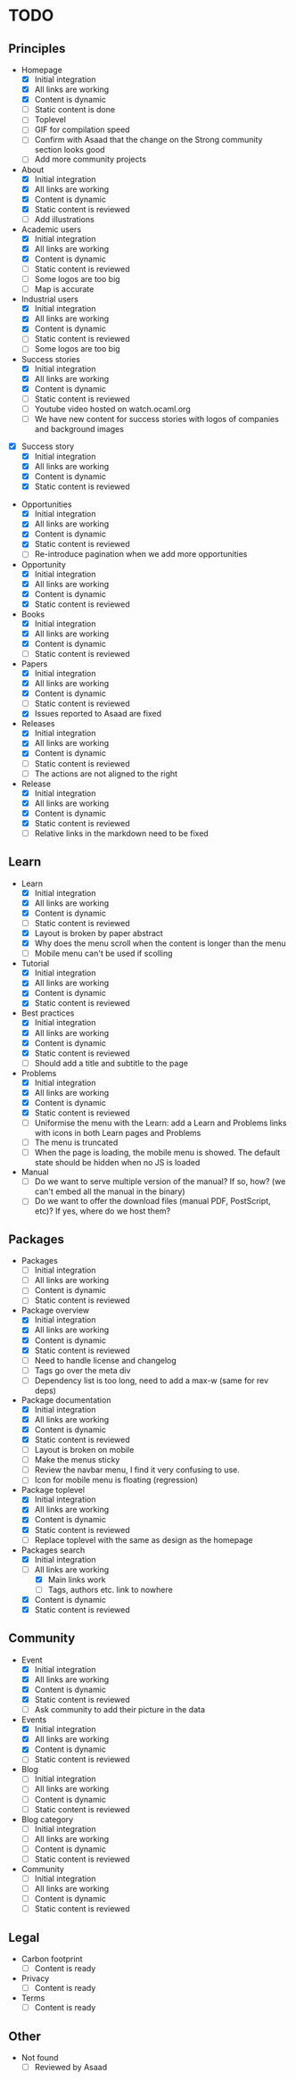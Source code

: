 # TODO

## Principles

- Homepage
  - [X] Initial integration
  - [X] All links are working
  - [X] Content is dynamic
  - [ ] Static content is done
  - [ ] Toplevel
  - [ ] GIF for compilation speed
  - [ ] Confirm with Asaad that the change on the Strong community section looks good
  - [ ] Add more community projects

- About
  - [X] Initial integration
  - [X] All links are working
  - [X] Content is dynamic
  - [X] Static content is reviewed
  - [ ] Add illustrations

- Academic users
  - [X] Initial integration
  - [X] All links are working
  - [X] Content is dynamic
  - [ ] Static content is reviewed
  - [ ] Some logos are too big
  - [ ] Map is accurate

- Industrial users
  - [X] Initial integration
  - [X] All links are working
  - [X] Content is dynamic
  - [ ] Static content is reviewed
  - [ ] Some logos are too big

- Success stories
  - [X] Initial integration
  - [X] All links are working
  - [X] Content is dynamic
  - [ ] Static content is reviewed
  - [ ] Youtube video hosted on watch.ocaml.org
  - [ ] We have new content for success stories with logos of companies and background images

- [X] Success story
  - [X] Initial integration
  - [X] All links are working
  - [X] Content is dynamic
  - [X] Static content is reviewed

- Opportunities
  - [X] Initial integration
  - [X] All links are working
  - [X] Content is dynamic
  - [X] Static content is reviewed
  - [ ] Re-introduce pagination when we add more opportunities

- Opportunity
  - [X] Initial integration
  - [X] All links are working
  - [X] Content is dynamic
  - [X] Static content is reviewed

- Books
  - [X] Initial integration
  - [X] All links are working
  - [X] Content is dynamic
  - [ ] Static content is reviewed

- Papers
  - [X] Initial integration
  - [X] All links are working
  - [X] Content is dynamic
  - [ ] Static content is reviewed
  - [X] Issues reported to Asaad are fixed

- Releases
  - [X] Initial integration
  - [X] All links are working
  - [X] Content is dynamic
  - [ ] Static content is reviewed
  - [ ] The actions are not aligned to the right

- Release
  - [X] Initial integration
  - [X] All links are working
  - [X] Content is dynamic
  - [X] Static content is reviewed
  - [ ] Relative links in the markdown need to be fixed

## Learn

- Learn
  - [X] Initial integration
  - [X] All links are working
  - [X] Content is dynamic
  - [ ] Static content is reviewed
  - [X] Layout is broken by paper abstract
  - [X] Why does the menu scroll when the content is longer than the menu
  - [ ] Mobile menu can't be used if scolling

- Tutorial
  - [X] Initial integration
  - [X] All links are working
  - [X] Content is dynamic
  - [X] Static content is reviewed

- Best practices
  - [X] Initial integration
  - [X] All links are working
  - [X] Content is dynamic
  - [X] Static content is reviewed
  - [ ] Should add a title and subtitle to the page

- Problems
  - [X] Initial integration
  - [X] All links are working
  - [X] Content is dynamic
  - [X] Static content is reviewed
  - [ ] Uniformise the menu with the Learn: add a Learn and Problems links with icons in both Learn pages and Problems
  - [ ] The menu is truncated
  - [ ] When the page is loading, the mobile menu is showed. The default state should be hidden when no JS is loaded

- Manual
  - [ ] Do we want to serve multiple version of the manual? If so, how? (we can't embed all the manual in the binary)
  - [ ] Do we want to offer the download files (manual PDF, PostScript, etc)? If yes, where do we host them?

## Packages

- Packages
  - [ ] Initial integration
  - [ ] All links are working
  - [ ] Content is dynamic
  - [ ] Static content is reviewed

- Package overview
  - [X] Initial integration
  - [X] All links are working
  - [X] Content is dynamic
  - [X] Static content is reviewed
  - [ ] Need to handle license and changelog
  - [ ] Tags go over the meta div
  - [ ] Dependency list is too long, need to add a max-w (same for rev deps)

- Package documentation
  - [X] Initial integration
  - [X] All links are working
  - [X] Content is dynamic
  - [X] Static content is reviewed
  - [ ] Layout is broken on mobile
  - [ ] Make the menus sticky
  - [ ] Review the navbar menu, I find it very confusing to use.
  - [ ] Icon for mobile menu is floating (regression)

- Package toplevel
  - [X] Initial integration
  - [X] All links are working
  - [X] Content is dynamic
  - [X] Static content is reviewed
  - [ ] Replace toplevel with the same as design as the homepage

- Packages search
  - [X] Initial integration
  - [ ] All links are working
    - [X] Main links work
    - [ ] Tags, authors etc. link to nowhere
  - [X] Content is dynamic
  - [X] Static content is reviewed

## Community

- Event
  - [X] Initial integration
  - [X] All links are working
  - [X] Content is dynamic
  - [X] Static content is reviewed
  - [ ] Ask community to add their picture in the data

- Events
  - [X] Initial integration
  - [X] All links are working
  - [X] Content is dynamic
  - [ ] Static content is reviewed

- Blog
  - [ ] Initial integration
  - [ ] All links are working
  - [ ] Content is dynamic
  - [ ] Static content is reviewed

- Blog category
  - [ ] Initial integration
  - [ ] All links are working
  - [ ] Content is dynamic
  - [ ] Static content is reviewed

- Community
  - [ ] Initial integration
  - [ ] All links are working
  - [ ] Content is dynamic
  - [ ] Static content is reviewed

## Legal

- Carbon footprint
  - [ ] Content is ready

- Privacy
  - [ ] Content is ready

- Terms
  - [ ] Content is ready

## Other

- Not found
  - [ ] Reviewed by Asaad
